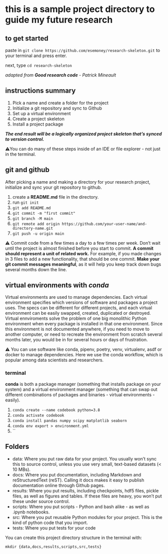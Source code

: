 # this is a sample project directory to guide my future research

## to get started

paste in `git clone https://github.com/esemoney/research-skeleton.git` to your terminal and press enter.

next, type `cd research-skeleton`


_adapted from **Good research code** - Patrick Mineault_

## instructions summary

1. Pick a name and create a folder for the project
2. Initialize a git repository and sync to Github
3. Set up a virtual environment
4. Create a project skeleton
5. Install a project package

**_The end result will be a logically organized project skeleton that’s synced to version control._**

⚠️You can do many of these steps inside of an
IDE or file explorer - not just in the terminal.

## git and github

After picking a name and making a directory for your research project, initialize and sync your git repository to github.

1. create a **README.md** file in the directory.
2. run `git init`
3. `git add README.md`
4. `git commit -m "first commit"`
5. `git branch -M main`
6. `git remote add origin https://github.com/your-user-name/and-directory-name.git`
7. `git push -u origin main`

⚠️ Commit code from a few times a day to a few times per week. Don’t wait
until the project is almost finished before you start to commit. **A commit should represent a unit of related work.** For example, if you made changes in 3 files to add a new functionality, that should be one commit. **Make your git commit messages meaningful**, as it will help you keep track down bugs several months
down the line.

## virtual environments with _conda_

Virtual environments are used to manage dependencies. Each virtual environment specifies which versions of software and packages a project uses. The specs can be different for different projects, and each virtual environment can be easily swapped, created, duplicated or destroyed. Virtual ennviroments solve the problem of one big monolithic Python environment when every package is installed in that one
environment. Since this environment is not documented anywhere, if you need to move to another computer, or need to recreate the environment from scratch several months later, you would be in for several hours or days
of frustration.

⚠️ You can use software like conda, pipenv, poetry, venv,
virtualenv, asdf or docker to manage dependencies. Here we use the conda workflow, which is popular among
data scientists and researchers.

### terminal

**conda** is both a package manager
(something that installs package on your system) and a virtual environment manager (something that can swap out different
combinations of packages and binaries - virtual environments - easily).

1. `conda create --name codebook python=3.8`
2. `conda activate codebook`
3. `conda install pandas numpy scipy matplotlib seaborn`
4. `conda env export > environment.yml`
5. ``

## Folders

- data: Where you put raw data for your project. You usually won’t sync this to source control, unless you use very
  small, text-based datasets (< 10 MBs).
- docs: Where you put documentation, including Markdown and reStructuredText (reST). Calling it docs makes
  it easy to publish documentation online through Github pages.
- results: Where you put results, including checkpoints, hdf5 files, pickle files, as well as figures and tables. If
  these files are heavy, you won’t put these under source control.
- scripts: Where you put scripts - Python and bash alike - as well as .ipynb notebooks.
- src: Where you put reusable Python modules for your project. This is the kind of python code that you import.
- tests: Where you put tests for your code

You can create this project directory structure in the terminal with:

`mkdir {data,docs,results,scripts,src,tests}`
